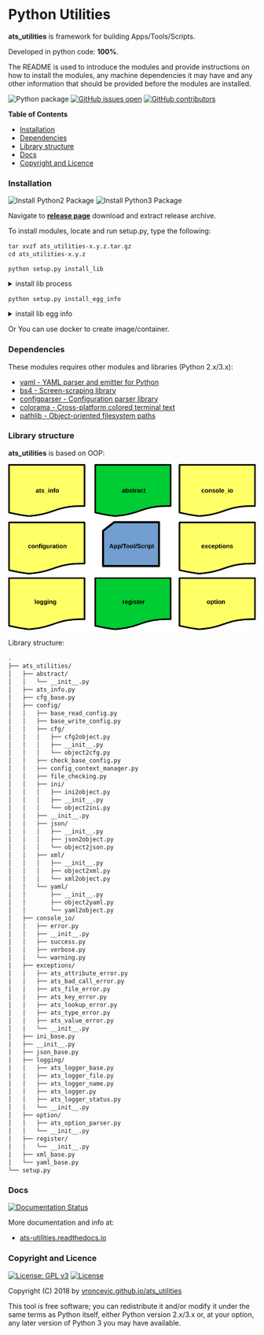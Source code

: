 # Python Utilities

**ats_utilities** is framework for building Apps/Tools/Scripts.

Developed in python code: **100%**.

The README is used to introduce the modules and provide instructions on
how to install the modules, any machine dependencies it may have and any
other information that should be provided before the modules are installed.

![Python package](https://github.com/vroncevic/ats_utilities/workflows/Python%20package%20ats_utilities/badge.svg?branch=master) [![GitHub issues open](https://img.shields.io/github/issues/vroncevic/ats_utilities.svg)](https://github.com/vroncevic/ats_utilities/issues) [![GitHub contributors](https://img.shields.io/github/contributors/vroncevic/ats_utilities.svg)](https://github.com/vroncevic/ats_utilities/graphs/contributors)

<!-- START doctoc generated TOC please keep comment here to allow auto update -->
<!-- DON'T EDIT THIS SECTION, INSTEAD RE-RUN doctoc TO UPDATE -->
**Table of Contents**

- [Installation](#installation)
- [Dependencies](#dependencies)
- [Library structure](#library-structure)
- [Docs](#docs)
- [Copyright and Licence](#copyright-and-licence)

<!-- END doctoc generated TOC please keep comment here to allow auto update -->

### Installation

![Install Python2 Package](https://github.com/vroncevic/ats_utilities/workflows/Install%20Python2%20Package%20ats_utilities/badge.svg?branch=master) ![Install Python3 Package](https://github.com/vroncevic/ats_utilities/workflows/Install%20Python3%20Package%20ats_utilities/badge.svg?branch=master)

Navigate to **[release page](https://github.com/vroncevic/ats_utilities/releases)** download and extract release archive.

To install modules, locate and run setup.py, type the following:
```
tar xvzf ats_utilities-x.y.z.tar.gz
cd ats_utilities-x.y.z
```

```
python setup.py install_lib
```
<details>
  <summary>install lib process</summary>

```bash
    root@debtux:/data/dev/python/ats_utilities/github/ats_utilities# python setup.py install_lib
    running install_lib
    running build_py
    creating build
    creating build/lib.linux-x86_64-2.7
    creating build/lib.linux-x86_64-2.7/ats_utilities
    copying ats_utilities/__init__.py -> build/lib.linux-x86_64-2.7/ats_utilities
    copying ats_utilities/xml_base.py -> build/lib.linux-x86_64-2.7/ats_utilities
    copying ats_utilities/yaml_base.py -> build/lib.linux-x86_64-2.7/ats_utilities
    copying ats_utilities/ini_base.py -> build/lib.linux-x86_64-2.7/ats_utilities
    copying ats_utilities/cfg_base.py -> build/lib.linux-x86_64-2.7/ats_utilities
    copying ats_utilities/json_base.py -> build/lib.linux-x86_64-2.7/ats_utilities
    copying ats_utilities/ats_info.py -> build/lib.linux-x86_64-2.7/ats_utilities
    creating build/lib.linux-x86_64-2.7/ats_utilities/abstract
    copying ats_utilities/abstract/__init__.py -> build/lib.linux-x86_64-2.7/ats_utilities/abstract
    creating build/lib.linux-x86_64-2.7/ats_utilities/config
    copying ats_utilities/config/base_read_config.py -> build/lib.linux-x86_64-2.7/ats_utilities/config
    copying ats_utilities/config/check_base_config.py -> build/lib.linux-x86_64-2.7/ats_utilities/config
    copying ats_utilities/config/config_context_manager.py -> build/lib.linux-x86_64-2.7/ats_utilities/config
    copying ats_utilities/config/__init__.py -> build/lib.linux-x86_64-2.7/ats_utilities/config
    copying ats_utilities/config/file_checking.py -> build/lib.linux-x86_64-2.7/ats_utilities/config
    copying ats_utilities/config/base_write_config.py -> build/lib.linux-x86_64-2.7/ats_utilities/config
    creating build/lib.linux-x86_64-2.7/ats_utilities/config/cfg
    copying ats_utilities/config/cfg/object2cfg.py -> build/lib.linux-x86_64-2.7/ats_utilities/config/cfg
    copying ats_utilities/config/cfg/cfg2object.py -> build/lib.linux-x86_64-2.7/ats_utilities/config/cfg
    copying ats_utilities/config/cfg/__init__.py -> build/lib.linux-x86_64-2.7/ats_utilities/config/cfg
    creating build/lib.linux-x86_64-2.7/ats_utilities/config/ini
    copying ats_utilities/config/ini/ini2object.py -> build/lib.linux-x86_64-2.7/ats_utilities/config/ini
    copying ats_utilities/config/ini/object2ini.py -> build/lib.linux-x86_64-2.7/ats_utilities/config/ini
    copying ats_utilities/config/ini/__init__.py -> build/lib.linux-x86_64-2.7/ats_utilities/config/ini
    creating build/lib.linux-x86_64-2.7/ats_utilities/config/json
    copying ats_utilities/config/json/object2json.py -> build/lib.linux-x86_64-2.7/ats_utilities/config/json
    copying ats_utilities/config/json/__init__.py -> build/lib.linux-x86_64-2.7/ats_utilities/config/json
    copying ats_utilities/config/json/json2object.py -> build/lib.linux-x86_64-2.7/ats_utilities/config/json
    creating build/lib.linux-x86_64-2.7/ats_utilities/config/xml
    copying ats_utilities/config/xml/xml2object.py -> build/lib.linux-x86_64-2.7/ats_utilities/config/xml
    copying ats_utilities/config/xml/object2xml.py -> build/lib.linux-x86_64-2.7/ats_utilities/config/xml
    copying ats_utilities/config/xml/__init__.py -> build/lib.linux-x86_64-2.7/ats_utilities/config/xml
    creating build/lib.linux-x86_64-2.7/ats_utilities/config/yaml
    copying ats_utilities/config/yaml/__init__.py -> build/lib.linux-x86_64-2.7/ats_utilities/config/yaml
    copying ats_utilities/config/yaml/yaml2object.py -> build/lib.linux-x86_64-2.7/ats_utilities/config/yaml
    copying ats_utilities/config/yaml/object2yaml.py -> build/lib.linux-x86_64-2.7/ats_utilities/config/yaml
    creating build/lib.linux-x86_64-2.7/ats_utilities/console_io
    copying ats_utilities/console_io/warning.py -> build/lib.linux-x86_64-2.7/ats_utilities/console_io
    copying ats_utilities/console_io/verbose.py -> build/lib.linux-x86_64-2.7/ats_utilities/console_io
    copying ats_utilities/console_io/__init__.py -> build/lib.linux-x86_64-2.7/ats_utilities/console_io
    copying ats_utilities/console_io/success.py -> build/lib.linux-x86_64-2.7/ats_utilities/console_io
    copying ats_utilities/console_io/error.py -> build/lib.linux-x86_64-2.7/ats_utilities/console_io
    creating build/lib.linux-x86_64-2.7/ats_utilities/exceptions
    copying ats_utilities/exceptions/ats_lookup_error.py -> build/lib.linux-x86_64-2.7/ats_utilities/exceptions
    copying ats_utilities/exceptions/__init__.py -> build/lib.linux-x86_64-2.7/ats_utilities/exceptions
    copying ats_utilities/exceptions/ats_bad_call_error.py -> build/lib.linux-x86_64-2.7/ats_utilities/exceptions
    copying ats_utilities/exceptions/ats_value_error.py -> build/lib.linux-x86_64-2.7/ats_utilities/exceptions
    copying ats_utilities/exceptions/ats_type_error.py -> build/lib.linux-x86_64-2.7/ats_utilities/exceptions
    copying ats_utilities/exceptions/ats_key_error.py -> build/lib.linux-x86_64-2.7/ats_utilities/exceptions
    copying ats_utilities/exceptions/ats_attribute_error.py -> build/lib.linux-x86_64-2.7/ats_utilities/exceptions
    copying ats_utilities/exceptions/ats_file_error.py -> build/lib.linux-x86_64-2.7/ats_utilities/exceptions
    creating build/lib.linux-x86_64-2.7/ats_utilities/logging
    copying ats_utilities/logging/ats_logger_status.py -> build/lib.linux-x86_64-2.7/ats_utilities/logging
    copying ats_utilities/logging/__init__.py -> build/lib.linux-x86_64-2.7/ats_utilities/logging
    copying ats_utilities/logging/ats_logger.py -> build/lib.linux-x86_64-2.7/ats_utilities/logging
    copying ats_utilities/logging/ats_logger_name.py -> build/lib.linux-x86_64-2.7/ats_utilities/logging
    copying ats_utilities/logging/ats_logger_file.py -> build/lib.linux-x86_64-2.7/ats_utilities/logging
    copying ats_utilities/logging/ats_logger_base.py -> build/lib.linux-x86_64-2.7/ats_utilities/logging
    creating build/lib.linux-x86_64-2.7/ats_utilities/option
    copying ats_utilities/option/ats_option_parser.py -> build/lib.linux-x86_64-2.7/ats_utilities/option
    copying ats_utilities/option/__init__.py -> build/lib.linux-x86_64-2.7/ats_utilities/option
    creating build/lib.linux-x86_64-2.7/ats_utilities/register
    copying ats_utilities/register/__init__.py -> build/lib.linux-x86_64-2.7/ats_utilities/register
    root@debtux:/data/dev/python/ats_utilities/github/ats_utilities#
```
</details>

```
python setup.py install_egg_info
```
<details>
  <summary>install lib egg info</summary>

```bash
    root@debtux:/data/dev/python/ats_utilities/github/ats_utilities# python setup.py install_egg_info
    running install_egg_info
    running egg_info
    creating ats_utilities.egg-info
    writing ats_utilities.egg-info/PKG-INFO
    writing top-level names to ats_utilities.egg-info/top_level.txt
    writing dependency_links to ats_utilities.egg-info/dependency_links.txt
    writing manifest file 'ats_utilities.egg-info/SOURCES.txt'
    reading manifest file 'ats_utilities.egg-info/SOURCES.txt'
    writing manifest file 'ats_utilities.egg-info/SOURCES.txt'
    removing '/usr/local/lib/python2.7/dist-packages/ats_utilities-1.0.2.egg-info' (and everything under it)
    Copying ats_utilities.egg-info to /usr/local/lib/python2.7/dist-packages/ats_utilities-1.0.2.egg-info
    root@debtux:/data/dev/python/ats_utilities/github/ats_utilities#
```
</details>

Or You can use docker to create image/container.

### Dependencies

These modules requires other modules and libraries (Python 2.x/3.x):
* [yaml - YAML parser and emitter for Python](https://pypi.org/project/PyYAML/)
* [bs4 - Screen-scraping library](https://pypi.org/project/beautifulsoup4/)
* [configparser - Configuration parser library](https://pypi.org/project/configparser/)
* [colorama - Cross-platform colored terminal text](https://pypi.org/project/colorama/)
* [pathlib - Object-oriented filesystem paths](https://pypi.org/project/pathlib/)


### Library structure

**ats_utilities** is based on OOP:

![alt tag](https://raw.githubusercontent.com/vroncevic/ats_utilities/dev/docs/arch_flow_usage.png)

Library structure:
```
.
├── ats_utilities/
│   ├── abstract/
│   │   └── __init__.py
│   ├── ats_info.py
│   ├── cfg_base.py
│   ├── config/
│   │   ├── base_read_config.py
│   │   ├── base_write_config.py
│   │   ├── cfg/
│   │   │   ├── cfg2object.py
│   │   │   ├── __init__.py
│   │   │   └── object2cfg.py
│   │   ├── check_base_config.py
│   │   ├── config_context_manager.py
│   │   ├── file_checking.py
│   │   ├── ini/
│   │   │   ├── ini2object.py
│   │   │   ├── __init__.py
│   │   │   └── object2ini.py
│   │   ├── __init__.py
│   │   ├── json/
│   │   │   ├── __init__.py
│   │   │   ├── json2object.py
│   │   │   └── object2json.py
│   │   ├── xml/
│   │   │   ├── __init__.py
│   │   │   ├── object2xml.py
│   │   │   └── xml2object.py
│   │   └── yaml/
│   │       ├── __init__.py
│   │       ├── object2yaml.py
│   │       └── yaml2object.py
│   ├── console_io/
│   │   ├── error.py
│   │   ├── __init__.py
│   │   ├── success.py
│   │   ├── verbose.py
│   │   └── warning.py
│   ├── exceptions/
│   │   ├── ats_attribute_error.py
│   │   ├── ats_bad_call_error.py
│   │   ├── ats_file_error.py
│   │   ├── ats_key_error.py
│   │   ├── ats_lookup_error.py
│   │   ├── ats_type_error.py
│   │   ├── ats_value_error.py
│   │   └── __init__.py
│   ├── ini_base.py
│   ├── __init__.py
│   ├── json_base.py
│   ├── logging/
│   │   ├── ats_logger_base.py
│   │   ├── ats_logger_file.py
│   │   ├── ats_logger_name.py
│   │   ├── ats_logger.py
│   │   ├── ats_logger_status.py
│   │   └── __init__.py
│   ├── option/
│   │   ├── ats_option_parser.py
│   │   └── __init__.py
│   ├── register/
│   │   └── __init__.py
│   ├── xml_base.py
│   └── yaml_base.py
└── setup.py
```

### Docs

[![Documentation Status](https://readthedocs.org/projects/ats-utilities/badge/?version=latest)](https://ats-utilities.readthedocs.io/projects/ats-utilities/en/latest/?badge=latest)

More documentation and info at:

* [ats-utilities.readthedocs.io](https://ats-utilities.readthedocs.io/en/latest/)

### Copyright and Licence

[![License: GPL v3](https://img.shields.io/badge/License-GPLv3-blue.svg)](https://www.gnu.org/licenses/gpl-3.0) [![License](https://img.shields.io/badge/License-Apache%202.0-blue.svg)](https://opensource.org/licenses/Apache-2.0)

Copyright (C) 2018 by [vroncevic.github.io/ats_utilities](https://vroncevic.github.io/ats_utilities/)

This tool is free software; you can redistribute it and/or modify
it under the same terms as Python itself, either Python version 2.x/3.x or,
at your option, any later version of Python 3 you may have available.
